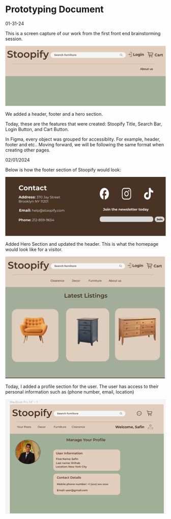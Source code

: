 # Prototyping Document

01-31-24

This is a screen capture of our work from the first front end brainstorming session.

![img](./captures/01-31-1.png)

We added a header, footer and a hero section.

Today, these are the features that were created: Stoopify Title, Search Bar, Login Button, and Cart Button.

In Figma, every object was grouped for accessiblity. For example, header, footer and etc.. Moving forward, we will be following the same format when creating other pages.

02/01/2024

Below is how the footer section of Stoopify would look:

![img](./captures/Footer.png)

Added Hero Section and updated the header. This is what the homepage would look like for a visitor.

![img](./captures/hero_02-01.png)

Today, I added a profile section for the user. The user has access to their personal information such as (phone number, email, location)

![img](./captures/02-01-1.png)
